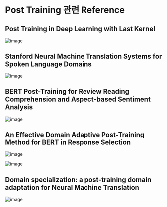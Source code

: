 Post Training 관련 Reference
================================    
   
## Post Training in Deep Learning with Last Kernel
![image](https://user-images.githubusercontent.com/60643542/114836883-112fad00-9e0e-11eb-92a3-bb7398c04769.png)

## Stanford Neural Machine Translation Systems for Spoken Language Domains
![image](https://user-images.githubusercontent.com/60643542/114996332-b1063d00-9ed9-11eb-86fc-4098e39c3e69.png)

## BERT Post-Training for Review Reading Comprehension and Aspect-based Sentiment Analysis
![image](https://user-images.githubusercontent.com/60643542/114836991-2dcbe500-9e0e-11eb-8887-56d83536cd41.png)

## An Effective Domain Adaptive Post-Training Method for BERT in Response Selection
![image](https://user-images.githubusercontent.com/60643542/114837022-37554d00-9e0e-11eb-8b8f-5f30b13b19f6.png)

![image](https://user-images.githubusercontent.com/60643542/114837051-3f14f180-9e0e-11eb-86ab-5b23bbae3954.png)

## Domain specialization: a post-training domain adaptation for Neural Machine Translation
![image](https://user-images.githubusercontent.com/60643542/114837086-4805c300-9e0e-11eb-8361-73c94ec3f584.png)